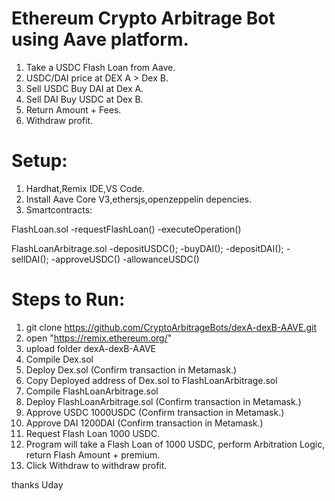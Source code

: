 Ethereum Crypto Arbitrage Bot using Aave platform.
==================================================

1. Take a USDC Flash Loan from Aave.
2. USDC/DAI price at DEX A > Dex B.
3. Sell USDC Buy DAI at Dex A.
4. Sell DAI Buy USDC at Dex B.
5. Return Amount + Fees.
6. Withdraw profit.

Setup:
======

1. Hardhat,Remix IDE,VS Code.
2. Install Aave Core V3,ethersjs,openzeppelin depencies.
3. Smartcontracts:

FlashLoan.sol
   -requestFlashLoan()
   -executeOperation()

FlashLoanArbitrage.sol
   -depositUSDC();
   -buyDAI();
   -depositDAI();
   -sellDAI();
   -approveUSDC()
   -allowanceUSDC()

Steps to Run:
=============

1. git clone https://github.com/CryptoArbitrageBots/dexA-dexB-AAVE.git
2. open "https://remix.ethereum.org/"
3. upload folder dexA-dexB-AAVE
4. Compile Dex.sol
5. Deploy Dex.sol (Confirm transaction in Metamask.)
6. Copy Deployed address of Dex.sol to FlashLoanArbitrage.sol
7. Compile FlashLoanArbitrage.sol
8. Deploy FlashLoanArbitrage.sol (Confirm transaction in Metamask.)
9. Approve USDC 1000USDC (Confirm transaction in Metamask.)
10. Approve DAI 1200DAI (Confirm transaction in Metamask.)
11. Request Flash Loan 1000 USDC.
12. Program will take a Flash Loan of 1000 USDC, perform Arbitration Logic, return Flash Amount + premium.
13. Click Withdraw to withdraw profit.

thanks
Uday
